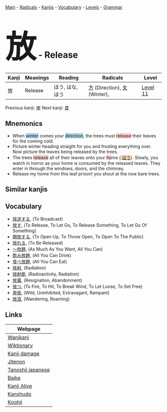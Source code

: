 <style> bigfont {font-size: 100px}</style>
[Main](../README.md) -
[Radicals](../radicals.md) -
[Kanjis](../kanjis.md) -
[Vocabulary](../vocabulary.md) -
[Levels](../levels.md) -
[Grammar](../grammar.md)
# <bigfont> 放</bigfont> - Release 

| Kanji | Meanings | Reading | Radicals | Level |
| --- | --- | --- | --- | --- |
| 放 | Release | ほう, はな, ほう | [方](../radicals/方.md) (Direction), [夂](../radicals/夂.md) (Winter),  | [Level 11](../levels/wk_level11.md) |

Previous kanji: [岸](岸.md) Next kanji: [昔](昔.md) 

## Mnemonics
 * <div>When <span style="background-color:#ADD8E6"> winter</span> comes your <span style="background-color:#ADD8E6"> direction</span>, the trees must <span style="background-color:#ffcccb"> release</span> their leaves for the coming cold.</div>
* Picture winter heading straight for you and frosting everything over. Now picture the leaves being released by the trees.
* The trees <span style="background-color:#ffcccb"> release</span> all of their leaves onto your <span style="background-color:#ffcccb"> ho</span>me (<span style="background-color:#fed8b1"> [ほう](https://jisho.org/search/ほう)</span>). Slowly, you watch in horror as your home is consumed by the released leaves. They enter in through the windows, doors, and the chimney.
* Release my home from this leaf prison! you shout at the now bare trees.


## Similar kanjis
 


## Vocabulary
 * [放送する](../vocabulary/放.md), (To Broadcast)
* [放す](../vocabulary/放.md), (To Release, To Let Go, To Release Something, To Let Go Of Something)
* [開放する](../vocabulary/放.md), (To Open Up, To Throw Open, To Open To The Public)
* [放れる](../vocabulary/放.md), (To Be Released)
* [〜放題](../vocabulary/放.md), (As Much As You Want, All You Can)
* [飲み放題](../vocabulary/放.md), (All You Can Drink)
* [食べ放題](../vocabulary/放.md), (All You Can Eat)
* [放射](../vocabulary/放.md), (Radiation)
* [放射能](../vocabulary/放.md), (Radioactivity, Radiation)
* [放棄](../vocabulary/放.md), (Resignation, Abandonment)
* [放つ](../vocabulary/放.md), (To Fire, To Hit, To Break Wind, To Let Loose, To Set Free)
* [奔放](../vocabulary/放.md), (Wild, Uninhibited, Extravagant, Rampant)
* [放浪](../vocabulary/放.md), (Wandering, Roaming)



## Links 

| Webpage |
| --- |
| [Wanikani          ](https://www.wanikani.com/kanji/放) |
| [Wiktionary        ](https://en.wiktionary.org/wiki/放) |
| [Kanji damage      ](http://www.kanjidamage.com/kanji/search?utf8=✓&q=放) |
| [Jitenon           ](https://jitenon.com/kanji/放) |
| [Tanoshii japanese ](https://www.tanoshiijapanese.com/dictionary/kanji.cfm?k=放) |
| [Baike             ](https://baike.baidu.com/item/放) |
| [Kanji Alive       ](https://app.kanjialive.com/放) |
| [Kanshudo          ](https://www.kanshudo.com/searchmn?q=放) |
| [Koohii            ](https://kanji.koohii.com/study/kanji/放) |
